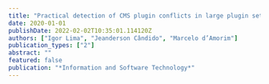 ```yaml
---
title: "Practical detection of CMS plugin conflicts in large plugin sets"
date: 2020-01-01
publishDate: 2022-02-02T10:35:01.114120Z
authors: ["Igor Lima", "Jeanderson Cândido", "Marcelo d’Amorim"]
publication_types: ["2"]
abstract: ""
featured: false
publication: "*Information and Software Technology*"
---
```


